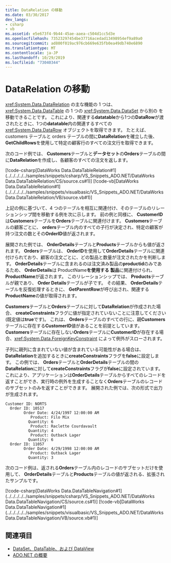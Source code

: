 ```yaml
---
title: DataRelation の移動
ms.date: 03/30/2017
dev_langs:
- csharp
- vb
ms.assetid: e5e673f4-9b44-45ae-aaea-c504d1cc5d3e
ms.openlocfilehash: 73523297454be37716acedad13498954ef9a89a0
ms.sourcegitcommit: ad800f019ac976cb669e635fb0ea49db740e6890
ms.translationtype: MT
ms.contentlocale: ja-JP
ms.lasthandoff: 10/29/2019
ms.locfileid: "73040344"
---
```

# <a name="navigating-datarelations"></a>DataRelation の移動
<xref:System.Data.DataRelation> の主な機能の 1 つは、<xref:System.Data.DataTable> の 1 つの <xref:System.Data.DataSet> から別の  を移動できることです。 これにより、関連する**datatable**から1つの**DataRow**が渡されたときに、1つの**datatable**内の関連するすべての <xref:System.Data.DataRow> オブジェクトを取得できます。 たとえば、customers テーブルと orders テーブルの間に**DataRelation**を確立した後、 **GetChildRows**を使用して特定の顧客行のすべての注文行を取得できます。  
  
 次のコード例では、 **Customers**テーブルと**データセット**の**Orders**テーブルの間に**DataRelation**を作成し、各顧客のすべての注文を返します。  
  
 [!code-csharp[DataWorks Data.DataTableRelation#1](../../../../../samples/snippets/csharp/VS_Snippets_ADO.NET/DataWorks Data.DataTableRelation/CS/source.cs#1)]
 [!code-vb[DataWorks Data.DataTableRelation#1](../../../../../samples/snippets/visualbasic/VS_Snippets_ADO.NET/DataWorks Data.DataTableRelation/VB/source.vb#1)]  
  
 上記の例に基づいて、4 つのテーブルを相互に関連付け、そのテーブルのリレーションシップ間を移動する例を次に示します。 前の例と同様に、 **CustomerID**は**Customers**テーブルを**Orders**テーブルに関連付けます。 **Customers**テーブルの顧客ごとに、 **orders**テーブル内のすべての子行が決定され、特定の顧客が持つ注文の数とその**OrderID**値が返されます。  
  
 展開された例では、 **OrderDetails**テーブルと**Products**テーブルからも値が返されます。 **Orders**テーブルは、 **OrderID**を使用して**OrderDetails**テーブルに関連付けられており、顧客の注文ごとに、どの製品と数量が注文されたかを判断します。 **OrderDetails**テーブルに含まれるのは注文済み製品の**productid**のみであるため、 **OrderDetails**は ProductName**を使用する** **製品**に関連付けられ、 **ProductName**が返されます。 このリレーションシップでは、 **Products**テーブルが親であり、 **Order Details**テーブルが子です。 その結果、 **OrderDetails**テーブルを反復処理するときに、 **GetParentRow**が呼び出され、関連する**ProductName**の値が取得されます。  
  
 **Customers**テーブルと**Orders**テーブルに対して**DataRelation**が作成された場合、 **createConstraints**フラグに値が指定されていないことに注意してください (既定値は**true**です)。 これは、 **Orders**テーブルのすべての行に、親**Customers**テーブルに存在する**CustomerID**値があることを前提としています。 **Customers**テーブルに存在しない**Orders**テーブルに**CustomerID**が存在する場合、<xref:System.Data.ForeignKeyConstraint> によって例外がスローされます。  
  
 子列に親列に含まれていない値が含まれている可能性がある場合は、 **DataRelation**を追加するときに**createConstraints**フラグを**false**に設定します。 この例では、 **Orders**テーブルと**OrderDetails**テーブルの間の**DataRelation**に対して**createConstraints**フラグが**false**に設定されています。 これにより、アプリケーションは**OrderDetails**テーブルからすべてのレコードを返すことができ、実行時の例外を生成することなく**Orders**テーブルのレコードのサブセットのみを返すことができます。 展開された例では、次の形式で出力が生成されます。  
  
```output  
Customer ID: NORTS  
  Order ID: 10517  
        Order Date: 4/24/1997 12:00:00 AM  
           Product: Filo Mix  
          Quantity: 6  
           Product: Raclette Courdavault  
          Quantity: 4  
           Product: Outback Lager  
          Quantity: 6  
  Order ID: 11057  
        Order Date: 4/29/1998 12:00:00 AM  
           Product: Outback Lager  
          Quantity: 3  
```  
  
 次のコード例は、返される**Orders**テーブル内のレコードのサブセットだけを使用して、 **OrderDetails**テーブルと**Products**テーブルの値が返される、拡張されたサンプルです。  
  
 [!code-csharp[DataWorks Data.DataTableNavigation#1](../../../../../samples/snippets/csharp/VS_Snippets_ADO.NET/DataWorks Data.DataTableNavigation/CS/source.cs#1)]
 [!code-vb[DataWorks Data.DataTableNavigation#1](../../../../../samples/snippets/visualbasic/VS_Snippets_ADO.NET/DataWorks Data.DataTableNavigation/VB/source.vb#1)]  
  
## <a name="see-also"></a>関連項目

- [DataSet、DataTable、および DataView](index.md)
- [ADO.NET の概要](../ado-net-overview.md)
